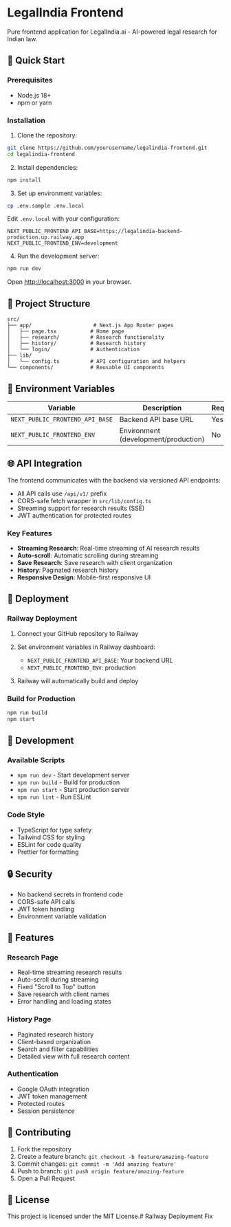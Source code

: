 # LegalIndia Frontend

Pure frontend application for LegalIndia.ai - AI-powered legal research for Indian law.

## 🚀 Quick Start

### Prerequisites
- Node.js 18+ 
- npm or yarn

### Installation

1. Clone the repository:
```bash
git clone https://github.com/yourusername/legalindia-frontend.git
cd legalindia-frontend
```

2. Install dependencies:
```bash
npm install
```

3. Set up environment variables:
```bash
cp .env.sample .env.local
```

Edit `.env.local` with your configuration:
```env
NEXT_PUBLIC_FRONTEND_API_BASE=https://legalindia-backend-production.up.railway.app
NEXT_PUBLIC_FRONTEND_ENV=development
```

4. Run the development server:
```bash
npm run dev
```

Open [http://localhost:3000](http://localhost:3000) in your browser.

## 📁 Project Structure

```
src/
├── app/                    # Next.js App Router pages
│   ├── page.tsx           # Home page
│   ├── research/          # Research functionality
│   ├── history/           # Research history
│   └── login/             # Authentication
├── lib/
│   └── config.ts          # API configuration and helpers
└── components/            # Reusable UI components
```

## 🔧 Environment Variables

| Variable | Description | Required |
|----------|-------------|----------|
| `NEXT_PUBLIC_FRONTEND_API_BASE` | Backend API base URL | Yes |
| `NEXT_PUBLIC_FRONTEND_ENV` | Environment (development/production) | No |

## 🌐 API Integration

The frontend communicates with the backend via versioned API endpoints:

- All API calls use `/api/v1/` prefix
- CORS-safe fetch wrapper in `src/lib/config.ts`
- Streaming support for research results (SSE)
- JWT authentication for protected routes

### Key Features

- **Streaming Research**: Real-time streaming of AI research results
- **Auto-scroll**: Automatic scrolling during streaming
- **Save Research**: Save research with client organization
- **History**: Paginated research history
- **Responsive Design**: Mobile-first responsive UI

## 🚀 Deployment

### Railway Deployment

1. Connect your GitHub repository to Railway
2. Set environment variables in Railway dashboard:
   - `NEXT_PUBLIC_FRONTEND_API_BASE`: Your backend URL
   - `NEXT_PUBLIC_FRONTEND_ENV`: production

3. Railway will automatically build and deploy

### Build for Production

```bash
npm run build
npm start
```

## 🧪 Development

### Available Scripts

- `npm run dev` - Start development server
- `npm run build` - Build for production
- `npm run start` - Start production server
- `npm run lint` - Run ESLint

### Code Style

- TypeScript for type safety
- Tailwind CSS for styling
- ESLint for code quality
- Prettier for formatting

## 🔒 Security

- No backend secrets in frontend code
- CORS-safe API calls
- JWT token handling
- Environment variable validation

## 📱 Features

### Research Page
- Real-time streaming research results
- Auto-scroll during streaming
- Fixed "Scroll to Top" button
- Save research with client names
- Error handling and loading states

### History Page
- Paginated research history
- Client-based organization
- Search and filter capabilities
- Detailed view with full research content

### Authentication
- Google OAuth integration
- JWT token management
- Protected routes
- Session persistence

## 🤝 Contributing

1. Fork the repository
2. Create a feature branch: `git checkout -b feature/amazing-feature`
3. Commit changes: `git commit -m 'Add amazing feature'`
4. Push to branch: `git push origin feature/amazing-feature`
5. Open a Pull Request

## 📄 License

This project is licensed under the MIT License.# Railway Deployment Fix
